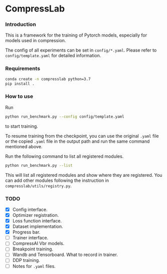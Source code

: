 # CompressLab
### Introduction
This is a framework for the training of Pytorch models, especially for models used in compression.

The config of all experiments can be set in `config/*.yaml`. Please refer to `config/template.yaml` for detailed information.

### Requirements

```bash
conda create -n compresslab python=3.7
pip install .
```


### How to use

Run
```bash
python run_benchmark.py --config config/template.yaml
```
to start training.

To resume training from the checkpoint, you can use the original `.yaml` file or the copied `.yaml` file in the output path and run the same command mentioned above.


Run the following command to list all registered modules.
```bash
python run_benchmark.py --list
```
This will list all registered modules and show where they are registered. You can add other modules following the instruction in `compresslab/utils/registry.py`.


### TODO
- [x] Config interface.
- [x] Optimizer registration.
- [x] Loss function interface.
- [x] Dataset implementation.
- [x] Progress bar.
- [ ] Trainer interface.
- [ ] CompressAI Vbr models.
- [ ] Breakpoint training.
- [ ] Wandb and Tensorboard. What to record in trainer.
- [ ] DDP training.
- [ ] Notes for `.yaml` files.